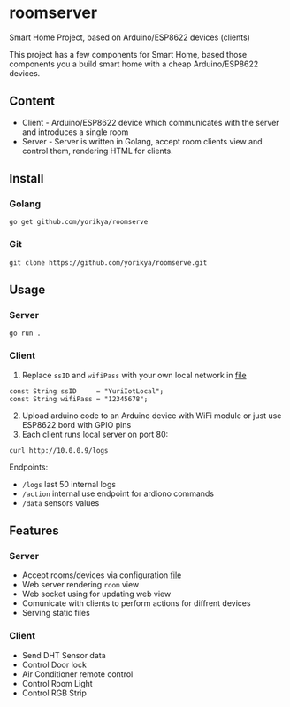 # roomserver
Smart Home Project, based on Arduino/ESP8622 devices (clients)

This project has a few components for Smart Home, based those components you a build smart home with a cheap Arduino/ESP8622 
devices.

## Content
* Client - Arduino/ESP8622 device which communicates with the server and introduces a single room
* Server - Server is written in Golang, accept room clients view and control them, rendering HTML for clients. 

## Install
### Golang
```
go get github.com/yorikya/roomserve
```
### Git 
```
git clone https://github.com/yorikya/roomserve.git
```

## Usage
### Server
```
go run .
```

### Client
1. Replace `ssID` and `wifiPass` with your own local network in [file](ardiono/room1/esp8622main.ino)
```
const String ssID     = "YuriIotLocal";         
const String wifiPass = "12345678";
```
2. Upload arduino code to an Arduino device with WiFi module or just use ESP8622 bord with GPIO pins
3. Each client runs local server on port 80:
```
curl http://10.0.0.9/logs 
```
Endpoints:
* `/logs`  last 50 internal logs
* `/action` internal use endpoint for ardiono commands
* `/data` sensors values
 
## Features
### Server
* Accept rooms/devices via configuration [file](config/rooms.json)
* Web server rendering `room` view
* Web socket using for updating web view
* Comunicate with clients to perform actions for diffrent devices 
* Serving static files 

### Client
* Send DHT Sensor data
* Control Door lock
* Air Conditioner remote control
* Control Room Light
* Control RGB Strip 




